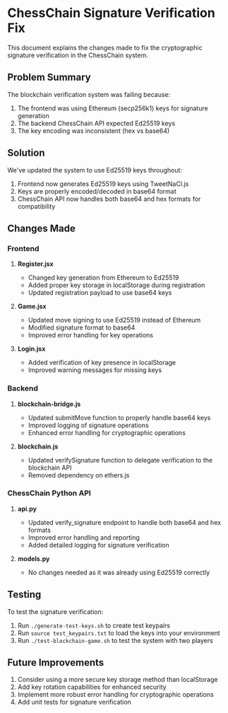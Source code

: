 # ChessChain Signature Verification Fix

This document explains the changes made to fix the cryptographic signature verification in the ChessChain system.

## Problem Summary

The blockchain verification system was failing because:

1. The frontend was using Ethereum (secp256k1) keys for signature generation
2. The backend ChessChain API expected Ed25519 keys
3. The key encoding was inconsistent (hex vs base64)

## Solution

We've updated the system to use Ed25519 keys throughout:

1. Frontend now generates Ed25519 keys using TweetNaCl.js
2. Keys are properly encoded/decoded in base64 format
3. ChessChain API now handles both base64 and hex formats for compatibility

## Changes Made

### Frontend

1. **Register.jsx**
   - Changed key generation from Ethereum to Ed25519
   - Added proper key storage in localStorage during registration
   - Updated registration payload to use base64 keys

2. **Game.jsx**
   - Updated move signing to use Ed25519 instead of Ethereum
   - Modified signature format to base64
   - Improved error handling for key operations

3. **Login.jsx**
   - Added verification of key presence in localStorage
   - Improved warning messages for missing keys

### Backend

1. **blockchain-bridge.js**
   - Updated submitMove function to properly handle base64 keys
   - Improved logging of signature operations
   - Enhanced error handling for cryptographic operations

2. **blockchain.js**
   - Updated verifySignature function to delegate verification to the blockchain API
   - Removed dependency on ethers.js

### ChessChain Python API

1. **api.py**
   - Updated verify_signature endpoint to handle both base64 and hex formats
   - Improved error handling and reporting
   - Added detailed logging for signature verification

2. **models.py**
   - No changes needed as it was already using Ed25519 correctly

## Testing

To test the signature verification:

1. Run `./generate-test-keys.sh` to create test keypairs
2. Run `source test_keypairs.txt` to load the keys into your environment
3. Run `./test-blockchain-game.sh` to test the system with two players

## Future Improvements

1. Consider using a more secure key storage method than localStorage
2. Add key rotation capabilities for enhanced security
3. Implement more robust error handling for cryptographic operations
4. Add unit tests for signature verification
